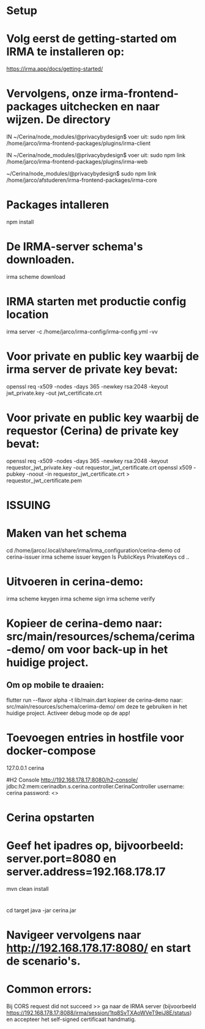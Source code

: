 # Setup 

# Volg eerst de getting-started om IRMA te installeren op:
https://irma.app/docs/getting-started/

# Vervolgens, onze irma-frontend-packages uitchecken en naar wijzen. De directory
IN ~/Cerina/node_modules/@privacybydesign$ 
voer uit:
sudo npm link /home/jarco/irma-frontend-packages/plugins/irma-client

IN ~/Cerina/node_modules/@privacybydesign$ 
voer uit: 
sudo npm link /home/jarco/irma-frontend-packages/plugins/irma-web

~/Cerina/node_modules/@privacybydesign$ sudo npm link /home/jarco/afstuderen/irma-frontend-packages/irma-core

# Packages intalleren 
npm install

# De IRMA-server schema's downloaden.
irma scheme download

# IRMA starten met productie config location
irma server -c /home/jarco/irma-config/irma-config.yml -vv
 
# Voor private en public key waarbij de irma server de private key bevat:
openssl req -x509 -nodes -days 365 -newkey rsa:2048 -keyout jwt_private.key -out jwt_certificate.crt

# Voor private en public key waarbij de requestor (Cerina) de private key bevat:
openssl req -x509 -nodes -days 365 -newkey rsa:2048 -keyout requestor_jwt_private.key -out requestor_jwt_certificate.crt
openssl x509 -pubkey -noout -in requestor_jwt_certificate.crt  > requestor_jwt_certificate.pem

# ISSUING # 

# Maken van het schema 
cd /home/jarco/.local/share/irma/irma_configuration/cerina-demo
cd cerina-issuer
irma scheme issuer keygen
ls PublicKeys PrivateKeys
cd .. 

# Uitvoeren in cerina-demo:
irma scheme keygen
irma scheme sign
irma scheme verify

# Kopieer de cerina-demo naar: src/main/resources/schema/cerima-demo/ om voor back-up in het huidige project.

## Om op mobile te draaien:
flutter run --flavor alpha -t lib/main.dart
kopieer de cerina-demo naar: src/main/resources/schema/cerima-demo/ om deze te gebruiken in het huidige project.
Activeer debug mode op de app!

# Toevoegen entries in hostfile voor docker-compose
127.0.0.1 cerina

#H2 Console
http://192.168.178.17:8080/h2-console/
jdbc:h2:mem:cerinadbn.s.cerina.controller.CerinaController
username: cerina
password: <>

# Cerina opstarten
# Geef het ipadres op, bijvoorbeeld: server.port=8080 en server.address=192.168.178.17
mvn clean install
#
cd target
java -jar cerina.jar

# Navigeer vervolgens naar http://192.168.178.17:8080/ en start de scenario's.

 # Common errors:
 Bij CORS request did not succeed >> ga naar de IRMA server (bijvoorbeeld https://192.168.178.17:8088/irma/session/1tq8SvTXAoWVeT9ejJ8E/status) en accepteer 
 het self-signed certificaat handmatig.
